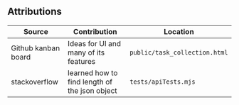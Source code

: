 
## Attributions

| Source   | Contribution | Location |
|-------|----|----|
| Github kanban board | Ideas for UI and many of its features | `public/task_collection.html` | 
| stackoverflow | learned how to find length of the json object |`tests/apiTests.mjs`|
